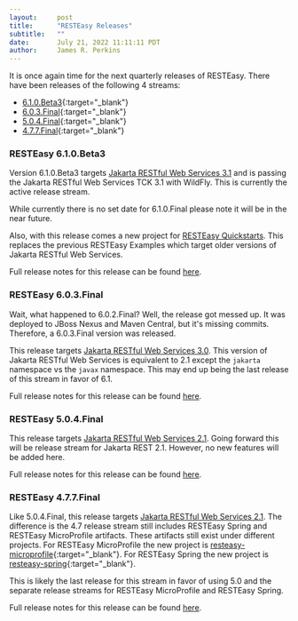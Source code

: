 ```yaml
---
layout:     post
title:      "RESTEasy Releases"
subtitle:   ""
date:       July 21, 2022 11:11:11 PDT
author:     James R. Perkins
---
```


It is once again time for the next quarterly releases of RESTEasy. There have been releases of the following 4 streams:

* [6.1.0.Beta3](https://github.com/resteasy/resteasy/releases/tag/6.1.0.Beta3){:target="_blank"}
* [6.0.3.Final](https://github.com/resteasy/resteasy/releases/tag/6.0.3.Final){:target="_blank"}
* [5.0.4.Final](https://github.com/resteasy/resteasy/releases/tag/5.0.4.Final){:target="_blank"}
* [4.7.7.Final](https://github.com/resteasy/resteasy/releases/tag/4.7.7.Final){:target="_blank"}

### RESTEasy 6.1.0.Beta3

Version 6.1.0.Beta3 targets [Jakarta RESTful Web Services 3.1](https://jakarta.ee/specifications/restful-ws/3.1/) and
is passing the Jakarta RESTful Web Services TCK 3.1 with WildFly. This is currently the active release stream.

While currently there is no set date for 6.1.0.Final please note it will be in the near future.

Also, with this release comes a new project for [RESTEasy Quickstarts](https://github.com/resteasy/resteasy-quickstarts).
This replaces the previous RESTEasy Examples which target older versions of Jakarta RESTful Web Services.

Full release notes for this release can be found [here](https://issues.redhat.com/secure/ReleaseNote.jspa?projectId=12310560&version=12385173).

### RESTEasy 6.0.3.Final

Wait, what happened to 6.0.2.Final? Well, the release got messed up. It was deployed to JBoss Nexus and Maven Central, 
but it's missing commits. Therefore, a 6.0.3.Final version was released.

This release targets [Jakarta RESTful Web Services 3.0](https://jakarta.ee/specifications/restful-ws/3.0/). This version
of Jakarta RESTful Web Services is equivalent to 2.1 except the `jakarta` namespace vs the `javax` namespace. This
may end up being the last release of this stream in favor of 6.1.

Full release notes for this release can be found [here](https://issues.redhat.com/secure/ReleaseNote.jspa?projectId=12310560&version=12385157).

### RESTEasy 5.0.4.Final

This release targets [Jakarta RESTful Web Services 2.1](https://jakarta.ee/specifications/restful-ws/2.1/). Going
forward this will be release stream for Jakarta REST 2.1. However, no new features will be added here.

Full release notes for this release can be found [here](https://issues.redhat.com/secure/ReleaseNote.jspa?projectId=12310560&version=12385156).

### RESTEasy 4.7.7.Final

Like 5.0.4.Final, this release targets [Jakarta RESTful Web Services 2.1](https://jakarta.ee/specifications/restful-ws/2.1/).
The difference is the 4.7 release stream still includes RESTEasy Spring and RESTEasy MicroProfile artifacts. These
artifacts still exist under different projects. For RESTEasy MicroProfile the new project is 
[resteasy-microprofile](https://github.com/resteasy/resteasy-microprofile){:target="_blank"}. For RESTEasy Spring the
new project is [resteasy-spring](https://github.com/resteasy/resteasy-spring){:target="_blank"}.

This is likely the last release for this stream in favor of using 5.0 and the separate release streams for
RESTEasy MicroProfile and RESTEasy Spring.

Full release notes for this release can be found [here](https://issues.redhat.com/secure/ReleaseNote.jspa?projectId=12310560&version=12385154).
